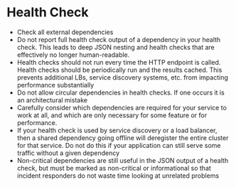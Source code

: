 # Health Check

- Check all external dependencies
- Do not report full health check output of a dependency in your health check. This leads to deep JSON nesting and health checks that are effectively no longer human-readable.
- Health checks should not run every time the HTTP endpoint is called. Health checks should be periodically run and the results cached. This prevents additional LBs, service discovery systems, etc. from impacting performance substantially
- Do not allow circular dependencies in health checks. If one occurs it is an architectural mistake
- Carefully consider which dependencies are required for your service to work at all, and which are only necessary for some feature or for performance.
- If your health check is used by service discovery or a load balancer, then a shared dependency going offline will deregister the entire cluster for that service. Do not do this if your application can still serve some traffic without a given dependency
- Non-critical dependencies are still useful in the JSON output of a health check, but must be marked as non-critical or informational so that incident responders do not waste time looking at unrelated problems
